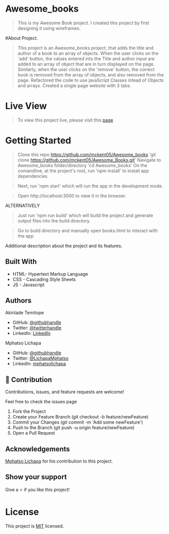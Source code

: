 # Awesome_books

> This is my Awesome Book project.
> I created this project by first designing it using wireframes.

#About Project.
> This project is an Awesome_books project, that adds the title and author of a book to an array of objects.
> When the user clicks on the 'add' button, the values entered into the Title and author input are added to an array of object that are in turn displayed on the page.
> Similarly, when the user clicks on the 'remove' button, the correct book is removed from the array of objects, and also removed from the page.
> Refactored the code to use javaScript Classes intead of Objects and arrays.
> Created a single page website with 3 tabs.

# Live View
> To view this project live, please visit this [page](https://mckent05.github.io/Awesome_books/books.html)

# Getting Started

> Clone this repo https://github.com/mckent05/Awesome_books
 'git clone https://github.com/mckent05/Awesome_Books.git'
> Navigate to Awesome_books folder/directory
  'cd Awesome_books'
> On the comandline, at the project's root, run 'npm install' to install app dependencies

> Next, run 'npm start' which will run the app in the development mode.

> Open http://localhost:3000 to view it in the browser.

ALTERNATIVELY

> Just run 'npm run build' which will build the project and generate output files into the build directory.

> Go to build directory and manually open books.html to interact with the app


Additional description about the project and its features.

## Built With

- HTML- Hypertext Markup Language
- CSS - Cascading Style Sheets
- JS - Javascript

## Authors
Akinlade Temitope

- GitHub: [@githubhandle](https://github.com/mckent05)
- Twitter: [@twitterhandle](https://twitter.com/mckent05)
- LinkedIn: [LinkedIn](https://linkedin.com/in/AkinladeTemitope)

Mphatso Lichapa
- GitHub: [@githubhandle](https://github.com/lichapa)
- Twitter: [@LichapaMphatso](https://twitter.com/LichapaMphatso)
- LinkedIn: [mphatsolichapa](https://www.linkedin.com/in/mphatsolichapa)

## 🤝 Contribution

Contributions, issues, and feature requests are welcome!

Feel free to check the issues page

1. Fork the Project
2. Create your Feature Branch (git checkout -b feature/newFeature)
3. Commit your Changes (git commit -m 'Add some newFeature')
4. Push to the Branch (git push -u origin feature/newFeature)
5. Open a Pull Request

## Acknowledgements
[Mphatso Lichapa](https://github.com/lichapa) for his contribution to this project.

## Show your support

Give a ⭐️ if you like this project!

# License
This project is [MIT](./MIT.md) licensed.